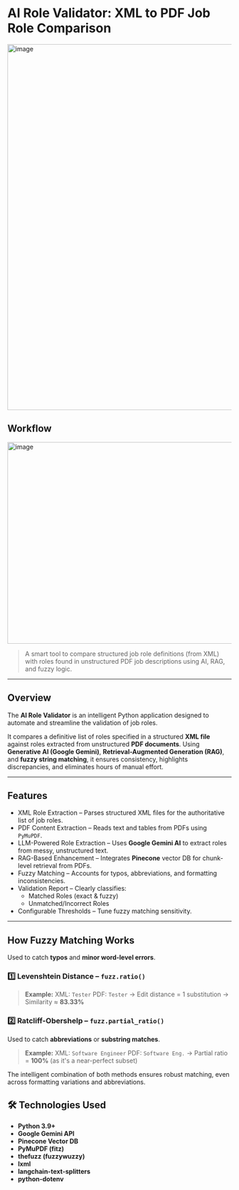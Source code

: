 # AI Role Validator: XML to PDF Job Role Comparison

<img width="822" alt="image" src="https://github.com/user-attachments/assets/3f7cbf10-1756-44b2-b93b-8747bcdb67fe" />


## Workflow 

<img width="922" height="453" alt="image" src="https://github.com/user-attachments/assets/313c3110-e845-46e7-8b50-0a2b48c7dd8e" />


> A smart tool to compare structured job role definitions (from XML) with roles found in unstructured PDF job descriptions using AI, RAG, and fuzzy logic.

---

## Overview

The **AI Role Validator** is an intelligent Python application designed to automate and streamline the validation of job roles.

It compares a definitive list of roles specified in a structured **XML file** against roles extracted from unstructured **PDF documents**. Using **Generative AI (Google Gemini)**, **Retrieval-Augmented Generation (RAG)**, and **fuzzy string matching**, it ensures consistency, highlights discrepancies, and eliminates hours of manual effort.

---

## Features

- XML Role Extraction – Parses structured XML files for the authoritative list of job roles.
- PDF Content Extraction – Reads text and tables from PDFs using `PyMuPDF`.
- LLM-Powered Role Extraction – Uses **Google Gemini AI** to extract roles from messy, unstructured text.
- RAG-Based Enhancement – Integrates **Pinecone** vector DB for chunk-level retrieval from PDFs.
- Fuzzy Matching – Accounts for typos, abbreviations, and formatting inconsistencies.
- Validation Report – Clearly classifies:
  - Matched Roles (exact & fuzzy)
  - Unmatched/Incorrect Roles
- Configurable Thresholds – Tune fuzzy matching sensitivity.

---

## How Fuzzy Matching Works

Used to catch **typos** and **minor word-level errors**.

### 1️⃣ Levenshtein Distance – `fuzz.ratio()`

> **Example:**
> XML: `Tester`
> PDF: `Tester`
> → Edit distance = 1 substitution
> → Similarity ≈ **83.33%**

### 2️⃣ Ratcliff-Obershelp – `fuzz.partial_ratio()`

Used to catch **abbreviations** or **substring matches**.

> **Example:**
> XML: `Software Engineer`
> PDF: `Software Eng.`
> → Partial ratio = **100%**
> (as it's a near-perfect subset)

The intelligent combination of both methods ensures robust matching, even across formatting variations and abbreviations.

## 🛠️ Technologies Used

- **Python 3.9+**
- **Google Gemini API**
- **Pinecone Vector DB**
- **PyMuPDF (fitz)**
- **thefuzz (fuzzywuzzy)**
- **lxml**
- **langchain-text-splitters**
- **python-dotenv**

